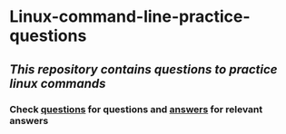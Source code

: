 # Linux-command-line-practice-questions

## _This repository contains questions to practice linux commands_
### Check [questions](questions.md) for questions and [answers](answers.md) for relevant answers 
